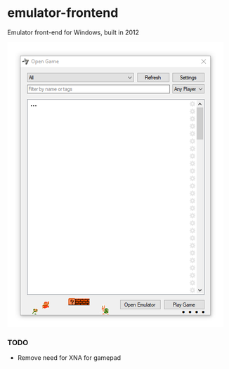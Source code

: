 # emulator-frontend

Emulator front-end for Windows, built in 2012

![UI Image](docs/example.png)

### TODO
- Remove need for XNA for gamepad
